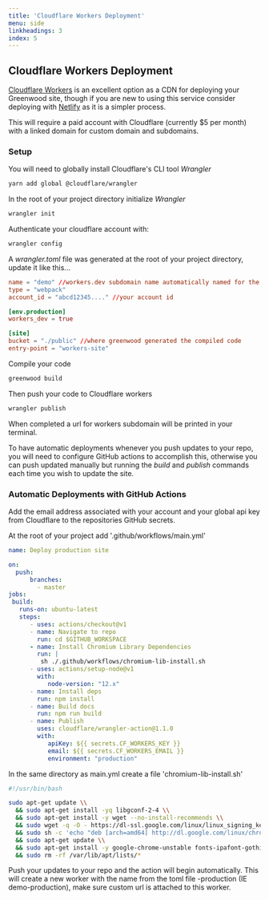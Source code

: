 ```yaml
---
title: 'Cloudflare Workers Deployment'
menu: side
linkheadings: 3
index: 5
---
```


## Cloudflare Workers Deployment

[Cloudflare Workers](https://workers.cloudflare.com/) is an excellent option as a CDN for deploying your Greenwood site, though if you are new to using this service consider deploying with [Netlify](https://www.netlify.com) as it is a simpler process.

This will require a paid account with Cloudflare (currently $5 per month) with a linked domain for custom domain and subdomains.

### Setup

You will need to globally install Cloudflare's CLI tool _Wrangler_

```bash
yarn add global @cloudflare/wrangler
```

In the root of your project directory initialize _Wrangler_

```bash
wrangler init
```

Authenticate your cloudflare account with:

```bash
wrangler config
```

A _wrangler.toml_ file was generated at the root of your project directory, update it like this...

```toml
name = "demo" //workers.dev subdomain name automatically named for the directory
type = "webpack"
account_id = "abcd12345...." //your account id

[env.production]
workers_dev = true

[site]
bucket = "./public" //where greenwood generated the compiled code
entry-point = "workers-site"
```

Compile your code

```bash
greenwood build
```

Then push your code to Cloudflare workers

```bash
wrangler publish
```

When completed a url for workers subdomain will be printed in your terminal.

To have automatic deployments whenever you push updates to your repo, you will need to configure GitHub actions to accomplish this, otherwise you can push updated manually but running the _build_ and _publish_ commands each time you wish to update the site.

### Automatic Deployments with GitHub Actions

Add the email address associated with your account and your global api key from Cloudflare to the repositories GitHub secrets.

At the root of your project add '.github/workflows/main.yml'

```yml
name: Deploy production site

on:
  push:
      branches:
        - master
jobs:
 build:
   runs-on: ubuntu-latest
   steps:
      - uses: actions/checkout@v1
      - name: Navigate to repo
        run: cd $GITHUB_WORKSPACE
      - name: Install Chromium Library Dependencies
        run: |
         sh ./.github/workflows/chromium-lib-install.sh
      - uses: actions/setup-node@v1
        with:
           node-version: "12.x"
      - name: Install deps
        run: npm install
      - name: Build docs
        run: npm run build
      - name: Publish
        uses: cloudflare/wrangler-action@1.1.0
        with:
           apiKey: ${{ secrets.CF_WORKERS_KEY }}
           email: ${{ secrets.CF_WORKERS_EMAIL }}
           environment: "production"
```

In the same directory as main.yml create a file 'chromium-lib-install.sh'

```bash
#!/usr/bin/bash

sudo apt-get update \\
  && sudo apt-get install -yq libgconf-2-4 \\
  && sudo apt-get install -y wget --no-install-recommends \\
  && sudo wget -q -O - https://dl-ssl.google.com/linux/linux_signing_key.pub | sudo apt-key add - \\
  && sudo sh -c 'echo "deb [arch=amd64] http://dl.google.com/linux/chrome/deb/ stable main" >> /etc/apt/sources.list.d/google.list' \\
  && sudo apt-get update \\
  && sudo apt-get install -y google-chrome-unstable fonts-ipafont-gothic fonts-wqy-zenhei fonts-thai-tlwg fonts-kacst fonts-freefont-ttf --no-install-recommends \\
  && sudo rm -rf /var/lib/apt/lists/*
```

Push your updates to your repo and the action will begin automatically. This will create a new worker with the name from the toml file -production (IE demo-production), make sure custom url is attached to this worker.
